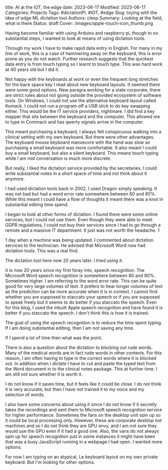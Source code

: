 title: AI at the IOT, the edge
date: 2023-06-17
Modified: 2023-06-17
Categories: Projects
Tags: #dictationPI, #IOT, #edge
Slug: toying with the idea of edge ML dictation tool
Authors: clexp
Summary: Looking at the field, what is there
Status: draft
Cover: /images/apple-touch-icon_thumb.png




Having become familiar with using Arduino and raspberry pi, though to no substantial steps, I wanted to look at means of using dictation tools.

Through my work I have to make rapid data entry in English. For many in my line of work, this is a case of hammering away on the keyboard, this is error prone as you do not watch. Further research suggests that the quickest data entry is from touch typing so I learnt to touch type. This was hard work at 40 years old but I did it.

Not happy with the keyboards at work or even the frequent long stretches for the back space key I read about new keyboard layouts. It seemed there were some good options. New paragra working for a state corporate, there are strict rules about not going outside the provided ecosystem of software tools. On Windows, I could not use the alternative keyboard layout called Komack. I could not run a program off a USB stick to do key swapping either. This would be the IT service providers, nightmare. I did find a key mapper that sits between the keyboard and the computer. This allowed me to type in Commack and has qwerty signals arrive in the computer.

This meant purchasing a keyboard, I always felt conspicuous walking into a clinical setting with my own keyboard. But there were other advantages. The keyboard mouse keyboard manoeuvre with the hand was slow so purchasing a small keyboard was more comfortable. It also meant I could buy a small keyboard, but also a silent keyboard. This means touch typing while I am mid conversation is much more discrete.

But really, I liked the dictation service provided by the secretaries. I could write substantial notes in a short space of time and not think about it anymore.

I had used dictation tools back in 2002. I used Dragon simply speaking. It was not bad but had a word error rate somewhere between 60 and 80%. While this meant I could have a flow of thoughts it meant there was a knot in substantial editing time spend.

I began to look at other forms of dictation. I found there were some online services, but I could not use them. Even though they were able to meet GDPR regulations, I could not buy their services since I had to go through a remote and a massive IT department. It just was not worth the headache. 1

1 day when a machine was being updated. I commented about dictation services to the technician. He advised that Microsoft Word now had dictation tools. This was a real find.

The dictation tool here now 20 years later. I tried using it.

It is now 20 years since my first foray into, speech recognition. The Microsoft Word speech recognition is somewhere between 80 and 90%. Sometimes higher. I am referring to the word error rate. This can be quite good for very large volumes of text. It prefers to hear longer volumes of text as the prediction can be more accurate when it is in context. I cannot find whether you are supposed to staccato your speech or if you are supposed to speak freely but it seems to do better if you staccato the speech. Even for this blog, I used the inbuilt Apple speech recognition and have found it is better if you staccato the speech. I don't think this is how it is trained.

The goal of using the speech recognition is to reduce the time spent typing. If I am doing substantial editing, then I am not saving any time.

If I spend a lot of time then what was the point.

There is also a question about the dictation to blocking out rude words. Many of the medical words are in fact rude words in other contexts. For this reason, I am often having to type in the correct words where it is blocked out. In addition when I dictate I have to cut and paste the typed text from the Word document in to the clinical notes package. This at further time. I am still not sure whether it is worth it.

I do not know if it saves time, but it feels like it could be close. I do not think it is very accurate, but then I have not trained it to my voice and my selection of words.

I also have some concerns about using it since I do not know if it secretly takes the recordings and sent them to Microsoft speech recognition service for higher performance. Sometimes the fans on the desktop unit spin up so it could be local processing only. However, these are corporate desktop not machines and so I do not think they are GPU envy, and I am not sure they would use the GPU even if it had a good one. Also, the vans do not always spin up for speech recognition just in some instances it might have been that was a busy JavaScript running in a webpage I had open. I wanted more options.

For now I am typing on an atypical, Le keyboard layout on my own private keyboard. But I'm looking for other options.